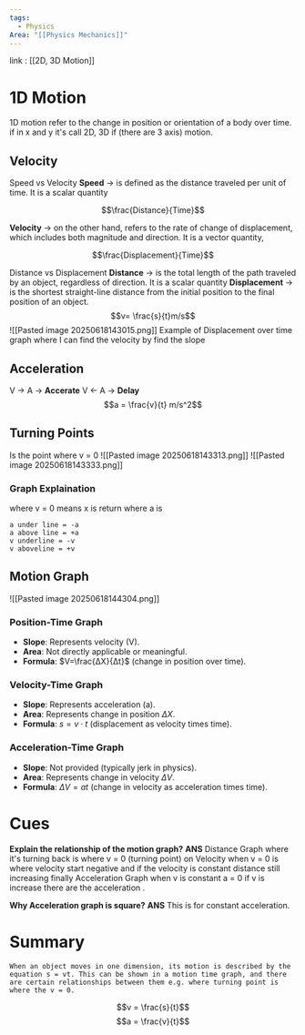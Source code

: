 ```yaml
---
tags:
  - Physics
Area: "[[Physics Mechanics]]"
---
```

link : [[2D, 3D Motion]]
# 1D Motion
1D motion refer to the change in position or orientation of a body over time. if in x and y it's call 2D, 3D if (there are 3 axis) motion.

## Velocity
Speed vs Velocity
**Speed** -> is defined as the distance traveled per unit of time. It is a scalar quantity

$$\frac{Distance}{Time}$$

**Velocity** -> on the other hand, refers to the rate of change of displacement, which includes both magnitude and direction. It is a vector quantity,

$$\frac{Displacement}{Time}$$

Distance vs Displacement
**Distance** -> is the total length of the path traveled by an object, regardless of direction. It is a scalar quantity
**Displacement** -> is the shortest straight-line distance from the initial position to the final position of an object.
$$v= \frac{s}{t}m/s$$
![[Pasted image 20250618143015.png]]
Example of Displacement over time graph 
where I can find the velocity by find the slope 
## Acceleration
V -> A -> **Accerate**
V <- A -> **Delay**
$$a = \frac{v}{t} m/s^2$$
## Turning Points
Is the point where v = 0 
![[Pasted image 20250618143313.png]]
![[Pasted image 20250618143333.png]]
### Graph Explaination
where v = 0 means x is return
where a is 
```
a under line = -a 
a above line = +a
v underline = -v
v aboveline = +v
```

## Motion Graph
![[Pasted image 20250618144304.png]]

### Position-Time Graph
- **Slope**: Represents velocity (V).
- **Area**: Not directly applicable or meaningful.
- **Formula**: $V=\frac{ΔX}{Δt}$​ (change in position over time).

### Velocity-Time Graph

- **Slope**: Represents acceleration (a).
- **Area**: Represents change in position $\Delta X$.
- **Formula**: $s=v⋅t$ (displacement as velocity times time).

### Acceleration-Time Graph

- **Slope**: Not provided (typically jerk in physics).
- **Area**: Represents change in velocity $\Delta V$.
- **Formula**: $\Delta V = at$ (change in velocity as acceleration times time).

# Cues
**Explain the relationship of the motion graph?**
**ANS** Distance Graph where it's turning back is where v = 0 (turning point) on Velocity when v = 0 is where velocity start negative and if the velocity is constant distance still increasing finally Acceleration Graph when v is constant a = 0 if v is increase there are the acceleration .

**Why Acceleration graph is square?**
**ANS** This is for constant acceleration.

# Summary
```
When an object moves in one dimension, its motion is described by the equation s = vt. This can be shown in a motion time graph, and there are certain relationships between them e.g. where turning point is where the v = 0.
```
$$v = \frac{s}{t}$$
$$a = \frac{v}{t}$$
